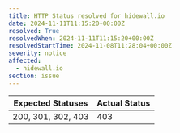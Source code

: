 ```yaml
---
title: HTTP Status resolved for hidewall.io
date: 2024-11-11T11:15:20+00:00Z
resolved: True
resolvedWhen: 2024-11-11T11:15:20+00:00Z
resolvedStartTime: 2024-11-08T11:28:04+00:00Z
severity: notice
affected:
  - hidewall.io
section: issue
---
```


| Expected Statuses | Actual Status  |
|-------------------|----------------|
| 200, 301, 302, 403 | 403 |
